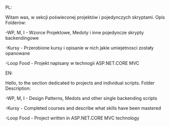 PL:

Witam was, w sekcji poświeconej projektów i pojedynczych skryptami. Opis Folderów:

-WP, M, I - Wzorce Projektowe, Medoty i inne pojedyncze skrypty backendingowe

-Kursy - Przerobione kursy i opisanie w nich jakie umiejetnosci zostały opanowane

-Loop Food - Projekt napisany w technogii ASP.NET.CORE MVC



EN:

Hello, to the section dedicated to projects and individual scripts. Folder Description:

-WP, M, I - Design Patterns, Medots and other single backending scripts

-Kursy - Completed courses and describe what skills have been mastered

-Loop Food - Project written in ASP.NET.CORE MVC technology
